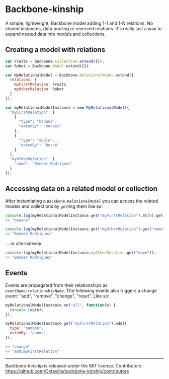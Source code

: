 # Backbone-kinship

A simple, lightweight, Backbone model adding 1-1 and 1-N relations. No shared instances, data pooling or reversed relations. It's really just a way to expand nested data into models and collections.

## Creating a model with relations

``` javascript
var Fruits = Backbone.Collection.extend({});
var Robot = Backbone.Model.extend({});

var MyRelationalModel = Backbone.RelationalModel.extend({
  relations: {
    myFirstRelation: Fruits,
    myOtherRelation: Robot
  }
});

var myRelationalModelInstance = new MyRelationalModel({
  "myFirstRelation": [
    {
      "type": "banana",
      "eatenBy": "monkey"
    },
    {
      "type": "apple",
      "eatenBy": "horse"
    }
  ],
  "myOtherRelation": {
    "name": "Bender Rodriguez"
  }
});
```

## Accessing data on a related model or collection

After instantiating a `Backbone.RelationalModel` you can access the related models and collections by `get`ting them like so:
``` javascript
console.log(myRelationalModelInstance.get("myFirstRelation").at(0).get("type"));
>> "banana"

console.log(myRelationalModelInstance.get("myOtherRelation").get("name"));
>> "Bender Rodriguez"
```

... or alternatively:
``` javascript
console.log(myRelationalModelInstance.myOtherRelation.get("name"));
>> "Bender Rodriguez"
```

## Events

Events are propagated from their relationships as `eventName:relationshipName`. The following events also triggers a change event: "add", "remove", "change", "reset". Like so:
``` javascript
myRelationalModelInstance.on("all", function(e) {
  console.log(e);
});

myRelationalModelInstance.get("myFirstRelation").add({
  type: "bamboo",
  eatenBy: "panda"
});

>> "change"
>> "add:myFirstRelation"
```
----
Backbone-kinship is released under the MIT license.
Contributors: https://github.com/Oktavilla/backbone-kinship/contributors
